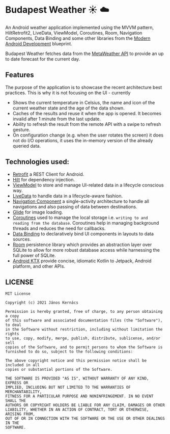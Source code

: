 # Budapest Weather :sunny: :cloud:

An Android weather application implemented using the MVVM pattern, HiltRetrofit2, LiveData, ViewModel, Coroutines, Room, Navigation Components, Data Binding and some other libraries from the [Modern Android Development](https://developer.android.com/modern-android-development) blueprint. 

Budapest Weather fetches data from the [MetaWeather API](https://www.metaweather.com/api/) to provide an up to date forecast for the current day. 

## Features

The purpose of the application is to showcase the recent architecture best practices. This is why it is not focusing on the UI - currently
* Shows the current temperature in Celsius, the name and icon of the current weather state and the age of the data shown.
* Caches of the results and reuse it when the app is opened. It becomes invalid after 1 minute from the last update.
* Ability to refresh the result from the remote API with a swipe to refresh gesture.
* On configuration change (e.g. when the user rotates the screen) it does not do I/O  operations, it uses the in-memory version of the already queried data.


## Technologies used:

* [Retrofit](https://square.github.io/retrofit/) a REST Client for Android.
* [Hilt](https://dagger.dev/hilt/) for dependency injection.
* [ViewModel](https://developer.android.com/topic/libraries/architecture/viewmodel) to store and manage UI-related data in a lifecycle conscious way.
* [LiveData](https://developer.android.com/topic/libraries/architecture/livedata) to handle data in a lifecycle-aware fashion.
* [Navigation Component](https://developer.android.com/guide/navigation) a single-activity architecture to handle all navigations and also passing of data between destinations.
* [Glide](https://bumptech.github.io/glide/) for image loading.
* [Coroutines](https://kotlinlang.org/docs/reference/coroutines-overview.html) used to manage the local storage i.e. `writing to and reading from the database`. Coroutines help in managing background threads and reduces the need for callbacks.
* [Data Binding](https://developer.android.com/topic/libraries/data-binding/) to declaratively bind UI components in layouts to data sources.
* [Room](https://developer.android.com/topic/libraries/architecture/room) persistence library which provides an abstraction layer over SQLite to allow for more robust database access while harnessing the full power of SQLite.
* [Android KTX](https://developer.android.com/kotlin/ktx) provide concise, idiomatic Kotlin to Jetpack, Android platform, and other APIs.

## LICENSE
```
MIT License

Copyright (c) 2021 János Kernács

Permission is hereby granted, free of charge, to any person obtaining a copy
of this software and associated documentation files (the "Software"), to deal
in the Software without restriction, including without limitation the rights
to use, copy, modify, merge, publish, distribute, sublicense, and/or sell
copies of the Software, and to permit persons to whom the Software is
furnished to do so, subject to the following conditions:

The above copyright notice and this permission notice shall be included in all
copies or substantial portions of the Software.

THE SOFTWARE IS PROVIDED "AS IS", WITHOUT WARRANTY OF ANY KIND, EXPRESS OR
IMPLIED, INCLUDING BUT NOT LIMITED TO THE WARRANTIES OF MERCHANTABILITY,
FITNESS FOR A PARTICULAR PURPOSE AND NONINFRINGEMENT. IN NO EVENT SHALL THE
AUTHORS OR COPYRIGHT HOLDERS BE LIABLE FOR ANY CLAIM, DAMAGES OR OTHER
LIABILITY, WHETHER IN AN ACTION OF CONTRACT, TORT OR OTHERWISE, ARISING FROM,
OUT OF OR IN CONNECTION WITH THE SOFTWARE OR THE USE OR OTHER DEALINGS IN THE
SOFTWARE.
```
